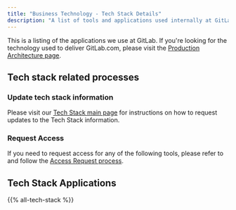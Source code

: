 ```yaml
---
title: "Business Technology - Tech Stack Details"
description: "A list of tools and applications used internally at GitLab and how to access them."
---
```


This is a listing of the applications we use at GitLab. If you're looking for the technology used to deliver GitLab.com, please visit the [Production Architecture page](/handbook/engineering/infrastructure/production/architecture/).

## Tech stack related processes

### Update tech stack information

Please visit our [Tech Stack main page](/handbook/business-technology/tech-stack-applications/#tech-stack-updates) for instructions on how to request updates to the Tech Stack information.

### Request Access

If you need to request access for any of the following tools, please refer to and follow the [Access Request process](/handbook/security/corporate/end-user-services/onboarding-access-requests/access-requests/).

## Tech Stack Applications

{{% all-tech-stack %}}
